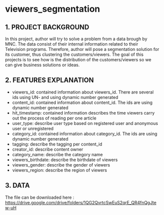 # viewers_segmentation

## 1. PROJECT BACKGROUND

In this project, author will try to solve a problem from a data brough by MNC. The data consist of their internal information related to their Television programs. Therefore, author will pose a segmentation solution for its customer, thus clustering the customers/viewers.
The goal of this projects is to see how is the distribution of the customers/viewers so we can give business solutions or ideas.


## 2. FEATURES EXPLANATION

- viewers_id: contained information about viewers_id. There are several ids using UN- and using dynamic number generated
- content_id: contained information about content_id. The ids are using dynamic number generated
- hit_timestamp: contained information describes the time viewers carry out the process of reading per one article
- user_type: describe user type based on registered user and anonymous user or unregistered
- category_id: contained information about category_id. The ids are using dynamic number generated
- tagging: describe the tagging per content_id
- creator_id: describe content owner
- category_name: describe the category name
- viewers_birthdate: describe the birthdate of viewers
- viewers_gender: describe the gender of viewers
- viewers_region: describe the region of viewers

## 3. DATA

The file can be downloaded here :
https://drive.google.com/drive/folders/1QG2QvrtcSwEuS2qrE_QR4fnQgJtew-uH
